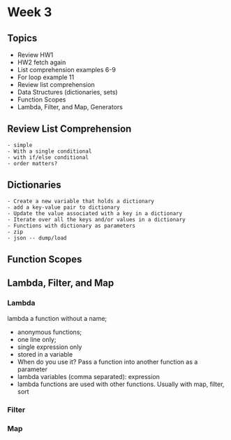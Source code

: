 # Week 3


## Topics
- Review HW1
- HW2 fetch again
- List comprehension examples 6-9
- For loop example 11
- Review list comprehension
- Data Structures (dictionaries, sets)
- Function Scopes 
- Lambda, Filter, and Map, Generators

## Review List Comprehension
	- simple
	- With a single conditional
	- with if/else conditional
	- order matters?

## Dictionaries
	- Create a new variable that holds a dictionary
	- add a key-value pair to dictionary
	- Update the value associated with a key in a dictionary
	- Iterate over all the keys and/or values in a dictionary
	- Functions with dictionary as parameters
	- zip
	- json -- dump/load

## Function Scopes

## Lambda, Filter, and Map

### Lambda
lambda a function without a name;
- anonymous functions;
- one line only;
- single expression only
- stored in a variable
- When do you use it? Pass a function into another function as a parameter
- lambda variables (comma separated): expression
- lambda functions are used with other functions. Usually with map, filter, sort

### Filter


### Map
